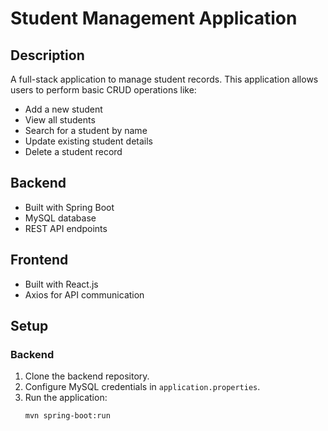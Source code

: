 # Student Management Application

## Description
A full-stack application to manage student records. This application allows users to perform basic CRUD operations like:
- Add a new student
- View all students
- Search for a student by name
- Update existing student details
- Delete a student record

## Backend
- Built with Spring Boot
- MySQL database
- REST API endpoints

## Frontend
- Built with React.js
- Axios for API communication

## Setup

### Backend
1. Clone the backend repository.
2. Configure MySQL credentials in `application.properties`.
3. Run the application:
   ```bash
   mvn spring-boot:run

